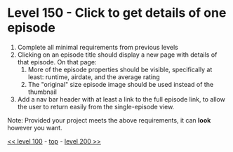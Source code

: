 # Level 150 - Click to get details of one episode

1. Complete all minimal requirements from previous levels
1. Clicking on an episode title should display a new page with details of that episode. On that page:
    1. More of the episode properties should be visible, specifically at least: runtime, airdate, and the average rating
    1. The "original" size episode image should be used instead of the thumbnail
1. Add a nav bar header with at least a link to the full episode link, to allow the user to return easily from the single-episode view.

Note: Provided your project meets the above requirements, it can **look** however you want.

[<< level 100](./level-100.md) - [top](./readme.md) - [level 200 >>](./level-200.md)
